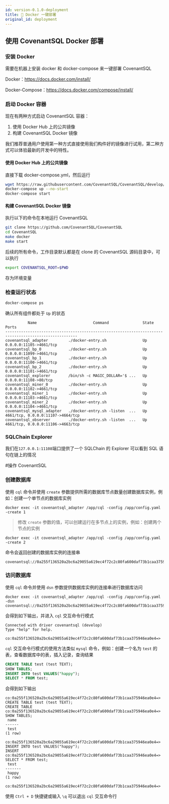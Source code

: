 ```yaml
---
id: version-0.1.0-deployment
title: 🐳 Docker 一键部署
original_id: deployment
---
```


## 使用 CovenantSQL Docker 部署

### 安装 Docker

需要在机器上安装 docker 和 docker-compose 来一键部署 CovenantSQL

Docker：https://docs.docker.com/install/

Docker-Compose：https://docs.docker.com/compose/install/

### 启动 Docker 容器

现在有两种方式启动 CovenantSQL 容器：

1. 使用 Docker Hub 上的公共镜像
2. 构建 CovenantSQL Docker 镜像

我们推荐普通用户使用第一种方式直接使用我们构件好的镜像进行试用，第二种方式可以体验最新的开发中的特性。

#### 使用 Docker Hub 上的公共镜像

直接下载 docker-compose.yml，然后运行

```bash
wget https://raw.githubusercontent.com/CovenantSQL/CovenantSQL/develop/docker-compose.yml
docker-compose up --no-start
docker-compose start
```



#### 构建 CovenantSQL Docker 镜像

执行以下的命令在本地运行 CovenantSQL

```bash
git clone https://github.com/CovenantSQL/CovenantSQL
cd CovenantSQL
make docker
make start
```

后续的所有命令，工作目录默认都是在 clone 的 CovenantSQL 源码目录中，可以执行

```bash
export COVENANTSQL_ROOT=$PWD
```

存为环境变量

### 检查运行状态

```bash
docker-compose ps
```

确认所有组件都处于 `Up` 的状态

```shell
          Name                         Command               State                 Ports
------------------------------------------------------------------------------------------------------
covenantsql_adapter         ./docker-entry.sh                Up      0.0.0.0:11105->4661/tcp
covenantsql_bp_0            ./docker-entry.sh                Up      0.0.0.0:11099->4661/tcp
covenantsql_bp_1            ./docker-entry.sh                Up      0.0.0.0:11100->4661/tcp
covenantsql_bp_2            ./docker-entry.sh                Up      0.0.0.0:11101->4661/tcp
covenantsql_explorer        /bin/sh -c MAGIC_DOLLAR='$ ...   Up      0.0.0.0:11108->80/tcp
covenantsql_miner_0         ./docker-entry.sh                Up      0.0.0.0:11102->4661/tcp
covenantsql_miner_1         ./docker-entry.sh                Up      0.0.0.0:11103->4661/tcp
covenantsql_miner_2         ./docker-entry.sh                Up      0.0.0.0:11104->4661/tcp
covenantsql_mysql_adapter   ./docker-entry.sh -listen  ...   Up      4661/tcp, 0.0.0.0:11107->4664/tcp
covenantsql_observer        ./docker-entry.sh -listen  ...   Up      4661/tcp, 0.0.0.0:11106->4663/tcp
```

### SQLChain Explorer

我们在`127.0.0.1:11108`端口提供了一个 SQLChain 的 Explorer 可以看到 SQL 语句在链上的情况

#操作 CovenantSQL

### 创建数据库

使用 `cql` 命令并使用 `create` 参数提供所需的数据库节点数量创建数据库实例，例如：创建一个单节点的数据库实例

```shell
docker exec -it covenantsql_adapter /app/cql -config /app/config.yaml -create 1
```

>  修改 `create` 参数的值，可以创建运行在多节点上的实例，例如：创建两个节点的实例

```shell
docker exec -it covenantsql_adapter /app/cql -config /app/config.yaml -create 2
```

命令会返回创建的数据库实例的连接串

```shell
covenantsql://0a255f136520a2bc6a29055a619ec4f72c2c80fa600daf73b1caa375946ea0e4
```

### 访问数据库

使用 `cql` 命令并使用 `dsn` 参数提供数据库实例的连接串进行数据库访问

 ```shell
docker exec -it covenantsql_adapter /app/cql -config /app/config.yaml -dsn covenantsql://0a255f136520a2bc6a29055a619ec4f72c2c80fa600daf73b1caa375946ea0e4
 ```

会得到如下输出，并进入 `cql` 交互命令行模式

```shell
Connected with driver covenantsql (develop)
Type "help" for help.

co:0a255f136520a2bc6a29055a619ec4f72c2c80fa600daf73b1caa375946ea0e4=>
```

`cql` 交互命令行模式的使用方法类似 `mysql` 命令，例如：创建一个名为 `test`  的表，查看数据库中的表，插入记录，查询结果

```sql
CREATE TABLE test (test TEXT);
SHOW TABLES;
INSERT INTO test VALUES("happy");
SELECT * FROM test;
```

会得到如下输出

```shell
co:0a255f136520a2bc6a29055a619ec4f72c2c80fa600daf73b1caa375946ea0e4=> CREATE TABLE test (test TEXT);
CREATE TABLE
co:0a255f136520a2bc6a29055a619ec4f72c2c80fa600daf73b1caa375946ea0e4=> SHOW TABLES;
 name
------
 test
(1 row)

co:0a255f136520a2bc6a29055a619ec4f72c2c80fa600daf73b1caa375946ea0e4=> INSERT INTO test VALUES("happy");
INSERT
co:0a255f136520a2bc6a29055a619ec4f72c2c80fa600daf73b1caa375946ea0e4=> SELECT * FROM test;
 test
-------
 happy
(1 row)

co:0a255f136520a2bc6a29055a619ec4f72c2c80fa600daf73b1caa375946ea0e4=>
```

使用 `Ctrl + D` 快捷键或输入 `\q` 可以退出 `cql` 交互命令行
